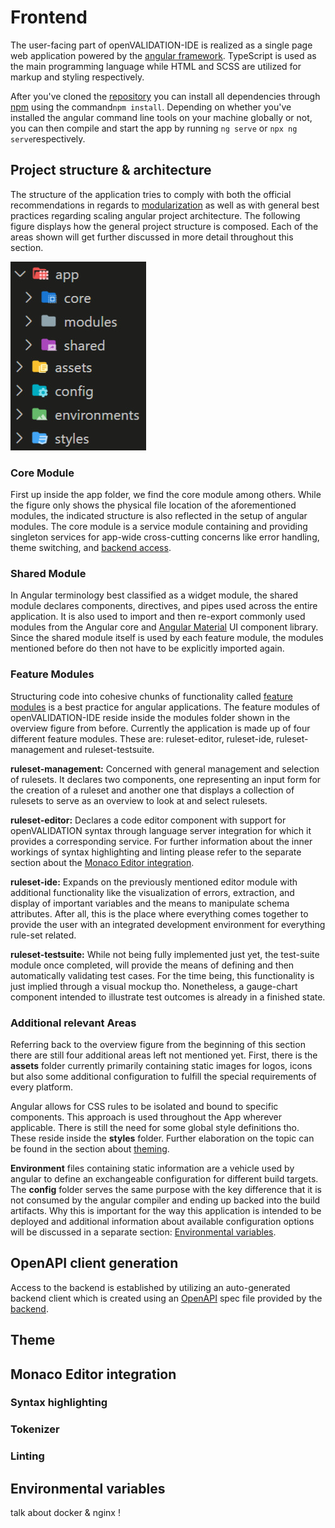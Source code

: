# Frontend

The user-facing part of openVALIDATION-IDE is realized as a single page web application powered by the [angular framework](https://angular.io/). TypeScript is used as the main programming language while HTML and SCSS are utilized for markup and styling respectively.

After you've cloned the [repository](https://github.com/openvalidation/openvalidation-ide) you can install all dependencies through [npm](https://www.npmjs.com/get-npm) using the command`npm install`. Depending on whether you've installed the angular command line tools on your machine globally or not, you can then compile and start the app by running `ng serve` or `npx ng serve`respectively.

## Project structure & architecture

The structure of the application tries to comply with both the official recommendations in regards to [modularization](https://angular.io/guide/module-types) as well as with general best practices regarding scaling angular project architecture. The following figure displays how the general project structure is composed. Each of the areas shown will get further discussed in more detail throughout this section.

![overview of general project structure](../../../.gitbook/assets/openvalidation-ide_ui-project-structure.jpg)

### Core Module

First up inside the app folder, we find the core module among others. While the figure only shows the physical file location of the aforementioned modules, the indicated structure is also reflected in the setup of angular modules. The core module is a service module containing and providing singleton services for app-wide cross-cutting concerns like error handling, theme switching, and [backend access](frontend.md#openapi-client-generation).

### Shared Module

In Angular terminology best classified as a widget module, the shared module declares components, directives, and pipes used across the entire application. It is also used to import and then re-export commonly used modules from the Angular core and [Angular Material](https://material.angular.io/) UI component library. Since the shared module itself is used by each feature module, the modules mentioned before do then not have to be explicitly imported again.

### Feature Modules

Structuring code into cohesive chunks of functionality called [feature modules](https://angular.io/guide/feature-modules) is a best practice for angular applications. The feature modules of openVALIDATION-IDE reside inside the modules folder shown in the overview figure from before. Currently the application is made up of four different feature modules. These are: ruleset-editor, ruleset-ide, ruleset-management and ruleset-testsuite.

**ruleset-management:** Concerned with general management and selection of rulesets. It declares two components, one representing an input form for the creation of a ruleset and another one that displays a collection of rulesets to serve as an overview to look at and select rulesets.

**ruleset-editor:** Declares a code editor component with support for openVALIDATION syntax through language server integration for which it provides a corresponding service. For further information about the inner workings of syntax highlighting and linting please refer to the separate section about the [Monaco Editor integration](frontend.md#monaco-editor-integration).

**ruleset-ide:** Expands on the previously mentioned editor module with additional functionality like the visualization of errors, extraction, and display of important variables and the means to manipulate schema attributes. After all, this is the place where everything comes together to provide the user with an integrated development environment for everything rule-set related.

**ruleset-testsuite:** While not being fully implemented just yet, the test-suite module once completed, will provide the means of defining and then automatically validating test cases. For the time being, this functionality is just implied through a visual mockup tho. Nonetheless, a gauge-chart component intended  to illustrate test outcomes is already in a finished state.

### Additional relevant Areas

Referring back to the overview figure from the beginning of this section there are still four additional areas left not mentioned yet. First, there is the **assets** folder currently primarily containing static images for logos, icons but also some additional configuration to fulfill the special requirements of every platform.

Angular allows for CSS rules to be isolated and bound to specific components. This approach is used throughout the App wherever applicable. There is still the need for some global style definitions tho. These reside inside the **styles** folder. Further elaboration on the topic can be found in the section about [theming](frontend.md#theme).

**Environment** files containing static information are a vehicle used by angular to define an exchangeable configuration for different build targets. The **config** folder serves the same purpose with the key difference that it is not consumed by the angular compiler and ending up backed into the build artifacts. Why this is important for the way this application is intended to be deployed and additional information about available configuration options will be discussed in a separate section: [Environmental variables](frontend.md#environmental-variables).

## OpenAPI client generation

Access to the backend is established by utilizing an auto-generated backend client which is created using an  [OpenAPI](https://www.openapis.org/) spec file provided by the [backend](backend.md).

## Theme

## Monaco Editor integration

### Syntax highlighting

### Tokenizer

### Linting

## Environmental variables

talk about docker & nginx !

